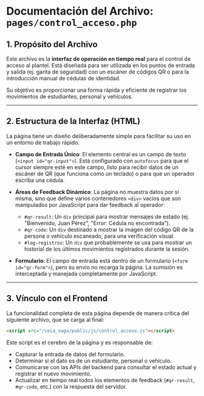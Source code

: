 # Documentación del Archivo: `pages/control_acceso.php`

## 1. Propósito del Archivo

Este archivo es la **interfaz de operación en tiempo real** para el control de acceso al plantel. Está diseñada para ser utilizada en los puntos de entrada y salida (ej. garita de seguridad) con un escáner de códigos QR o para la introducción manual de cédulas de identidad.

Su objetivo es proporcionar una forma rápida y eficiente de registrar los movimientos de estudiantes, personal y vehículos.

---

## 2. Estructura de la Interfaz (HTML)

La página tiene un diseño deliberadamente simple para facilitar su uso en un entorno de trabajo rápido.

*   **Campo de Entrada Único**: El elemento central es un campo de texto (`<input id="qr-input">`). Está configurado con `autofocus` para que el cursor siempre esté en este campo, listo para recibir datos de un escáner de QR (que funciona como un teclado) o para que un operador escriba una cédula.

*   **Áreas de Feedback Dinámico**: La página no muestra datos por sí misma, sino que define varios contenedores `<div>` vacíos que son manipulados por JavaScript para dar feedback al operador:
    *   `#qr-result`: Un `div` principal para mostrar mensajes de estado (ej. "Bienvenido, Juan Pérez", "Error: Cédula no encontrada").
    *   `#qr-code`: Un `div` destinado a mostrar la imagen del código QR de la persona o vehículo escaneado, para una verificación visual.
    *   `#log-registros`: Un `div` que probablemente se usa para mostrar un historial de los últimos movimientos registrados durante la sesión.

*   **Formulario**: El campo de entrada está dentro de un formulario (`<form id="qr-form">`), pero su envío no recarga la página. La sumisión es interceptada y manejada completamente por JavaScript.

---

## 3. Vínculo con el Frontend

La funcionalidad completa de esta página depende de manera crítica del siguiente archivo, que se carga al final:

```html
<script src="/ceia_swga/public/js/control_acceso.js"></script>
```

Este script es el cerebro de la página y es responsable de:
*   Capturar la entrada de datos del formulario.
*   Determinar si el dato es de un estudiante, personal o vehículo.
*   Comunicarse con las APIs del backend para consultar el estado actual y registrar el nuevo movimiento.
*   Actualizar en tiempo real todos los elementos de feedback (`#qr-result`, `#qr-code`, etc.) con la respuesta del servidor.
